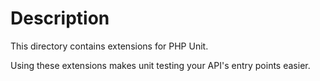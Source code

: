 # Description

This directory contains extensions for PHP Unit.

Using these extensions makes unit testing your API's entry points easier.

